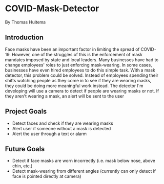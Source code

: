 # COVID-Mask-Detector
By Thomas Huitema

## Introduction
Face masks have been an important factor in limiting the spread of COVID-19. However, one of the struggles of this is the enforcement of mask mandates imposed by state and local leaders. Many businesses have had to change employees' roles to just enforcing mask-wearing. In some cases, businesses have even hired employees to do this simple task. With a mask detector, this problem could be solved. Instead of employees spending their shifts watching people as they come in to see if they are wearing masks, they could be doing more meaningful work instead. The detector I'm developing will use a camera to detect if people are wearing masks or not. If they aren't wearing a mask, an alert will be sent to the user

## Project Goals
- Detect faces and check if they are wearing masks
- Alert user if someone without a mask is detected
- Alert the user through a text or alarm

## Future Goals
- Detect if face masks are worn incorrectly (i.e. mask below nose, above chin, etc.)
- Detect mask-wearing from different angles (currently can only detect if face is pointed directly at camera)
